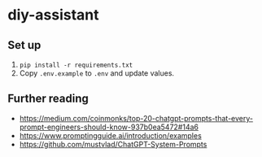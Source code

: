 # diy-assistant

## Set up

1. `pip install -r requirements.txt`
2. Copy `.env.example` to `.env` and update values.



## Further reading

- https://medium.com/coinmonks/top-20-chatgpt-prompts-that-every-prompt-engineers-should-know-937b0ea5472#14a6
- https://www.promptingguide.ai/introduction/examples
- https://github.com/mustvlad/ChatGPT-System-Prompts
